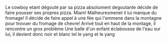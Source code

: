 Le cowboy etant dégouté par sa pizza absolument degoutante décide de faire pousser ses propres pizza. Miam! 
Malheuresmenet il lui manque du fromage! Il décide de faire appel à une fée qui l'emmene dans la montagne pour trovuer du fromage de chevre!
Arrivé tout en haut de la montage, il rencontre un gros problème
Une balle d'un enfant éclabousse de l'eau sur lui, il devient donc noir et blanc tel le yang et le yang
